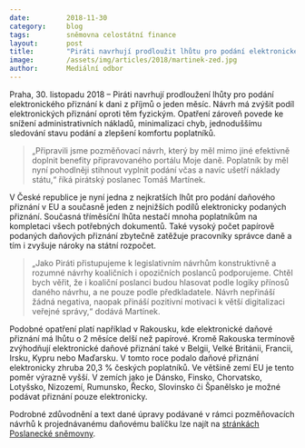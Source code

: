 ```yaml
---
date:         2018-11-30
category:     blog
tags:         sněmovna celostátní finance
layout:       post
title:        "Piráti navrhují prodloužit lhůtu pro podání elektronického daňového přiznání"
image:        /assets/img/articles/2018/martinek-zed.jpg
author:       Mediální odbor
---
```

 

Praha, 30. listopadu 2018 – Piráti navrhují prodloužení lhůty pro podání elektronického přiznání k dani z příjmů o jeden měsíc. Návrh má zvýšit podíl elektronických přiznání oproti těm fyzickým. Opatření zároveň povede ke snížení administrativních nákladů, minimalizaci chyb, jednoduššímu sledování stavu podání a zlepšení komfortu poplatníků.

> „Připravili jsme pozměňovací návrh, který by měl mimo jiné efektivně doplnit benefity připravovaného portálu Moje daně. Poplatník by měl nyní pohodlněji stihnout vyplnit podání včas a navíc ušetří náklady státu,“ říká pirátský poslanec Tomáš Martínek.

V České republice je nyní jedna z nejkratších lhůt pro podání daňového přiznání v EU a současně jeden z nejnižších podílů elektronicky podaných přiznání. Současná tříměsíční lhůta nestačí mnoha poplatníkům na kompletaci všech potřebných dokumentů. Také vysoký počet papírově podaných daňových přiznání zbytečně zatěžuje pracovníky správce daně a tím i zvyšuje nároky na státní rozpočet.

> „Jako Piráti přistupujeme k legislativním návrhům konstruktivně a rozumné návrhy koaličních i opozičních poslanců podporujeme. Chtěl bych věřit, že i koaliční poslanci budou hlasovat podle logiky přínosů daného návrhu, a ne pouze podle předkladatele. Návrh nepřináší žádná negativa, naopak přináší pozitivní motivaci k větší digitalizaci veřejné správy,“ dodává Martínek.

Podobné opatření platí například v Rakousku, kde elektronické daňové přiznání má lhůtu o 2 měsíce delší než papírové. Kromě Rakouska termínově zvýhodňují elektronické daňové přiznání také v Belgii, Velké Británii, Francii, Irsku, Kypru nebo Maďarsku. V tomto roce podalo daňové přiznání elektronicky zhruba 20,3 % českých poplatníků. Ve většině zemí EU je tento poměr výrazně vyšší. V zemích jako je Dánsko, Finsko, Chorvatsko, Lotyšsko, Nizozemí, Rumunsko, Řecko, Slovinsko či Španělsko je možné podávat přiznání pouze elektronicky.

Podrobné zdůvodnění a text dané úpravy podávané v rámci pozměňovacích návrhů k projednávanému daňovému balíčku lze najít na [stránkách Poslanecké sněmovny](http://www.psp.cz/sqw/text/orig2.sqw?idd=142380).
